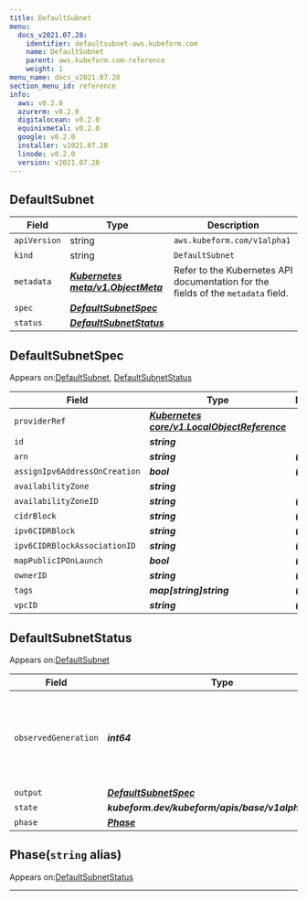 ```yaml
---
title: DefaultSubnet
menu:
  docs_v2021.07.28:
    identifier: defaultsubnet-aws.kubeform.com
    name: DefaultSubnet
    parent: aws.kubeform.com-reference
    weight: 1
menu_name: docs_v2021.07.28
section_menu_id: reference
info:
  aws: v0.2.0
  azurerm: v0.2.0
  digitalocean: v0.2.0
  equinixmetal: v0.2.0
  google: v0.2.0
  installer: v2021.07.28
  linode: v0.2.0
  version: v2021.07.28
---
```


## DefaultSubnet
| Field | Type | Description |
| ------ | ----- | ----------- |
| `apiVersion` | string | `aws.kubeform.com/v1alpha1` |
|    `kind` | string | `DefaultSubnet` |
| `metadata` | ***[Kubernetes meta/v1.ObjectMeta](https://v1-18.docs.kubernetes.io/docs/reference/generated/kubernetes-api/v1.18/#objectmeta-v1-meta)***|Refer to the Kubernetes API documentation for the fields of the `metadata` field.|
| `spec` | ***[DefaultSubnetSpec](#defaultsubnetspec)***||
| `status` | ***[DefaultSubnetStatus](#defaultsubnetstatus)***||
## DefaultSubnetSpec

Appears on:[DefaultSubnet](#defaultsubnet), [DefaultSubnetStatus](#defaultsubnetstatus)

| Field | Type | Description |
| ------ | ----- | ----------- |
| `providerRef` | ***[Kubernetes core/v1.LocalObjectReference](https://v1-18.docs.kubernetes.io/docs/reference/generated/kubernetes-api/v1.18/#localobjectreference-v1-core)***||
| `id` | ***string***||
| `arn` | ***string***| ***(Optional)*** |
| `assignIpv6AddressOnCreation` | ***bool***| ***(Optional)*** |
| `availabilityZone` | ***string***||
| `availabilityZoneID` | ***string***| ***(Optional)*** |
| `cidrBlock` | ***string***| ***(Optional)*** |
| `ipv6CIDRBlock` | ***string***| ***(Optional)*** |
| `ipv6CIDRBlockAssociationID` | ***string***| ***(Optional)*** |
| `mapPublicIPOnLaunch` | ***bool***| ***(Optional)*** |
| `ownerID` | ***string***| ***(Optional)*** |
| `tags` | ***map[string]string***| ***(Optional)*** |
| `vpcID` | ***string***| ***(Optional)*** |
## DefaultSubnetStatus

Appears on:[DefaultSubnet](#defaultsubnet)

| Field | Type | Description |
| ------ | ----- | ----------- |
| `observedGeneration` | ***int64***| ***(Optional)*** Resource generation, which is updated on mutation by the API Server.|
| `output` | ***[DefaultSubnetSpec](#defaultsubnetspec)***| ***(Optional)*** |
| `state` | ***kubeform.dev/kubeform/apis/base/v1alpha1.State***| ***(Optional)*** |
| `phase` | ***[Phase](#phase)***| ***(Optional)*** |
## Phase(`string` alias)

Appears on:[DefaultSubnetStatus](#defaultsubnetstatus)

---

